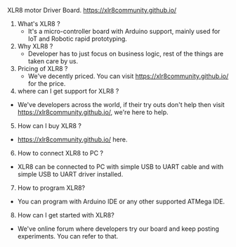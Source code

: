 XLR8 motor Driver Board. 
https://xlr8community.github.io/

1) What's XLR8 ? 
	- It's a micro-controller board with Arduino support, mainly used for IoT and Robotic rapid prototyping.
2) Why XLR8 ?
	- Developer has to just focus on business logic, rest of the things are taken care by us.
3) Pricing of XLR8 ? 
	- We've decently priced. You can visit https://xlr8community.github.io/ for the price.
4) where can I get support for XLR8 ?
  - We've developers across the world, if their try outs don't help then visit https://xlr8community.github.io/, we're here to help.
5) How can I buy XLR8 ?
  - https://xlr8community.github.io/ here.
6) How to connect XLR8 to PC ? 
  - XLR8 can be connected to PC with simple USB to UART cable and with simple USB to UART driver installed.
7) How to program XLR8?
  - You can program with Arduino IDE or any other supported ATMega IDE.
8) How can I get started with XLR8? 
  - We've online forum where developers try our board and keep posting experiments. You can refer to that. 
